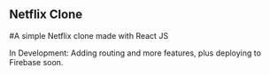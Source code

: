 ## Netflix Clone

#A simple Netflix clone made with React JS

In Development: Adding routing and more features, plus deploying to Firebase soon.
